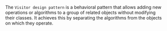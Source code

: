 The `Visitor design pattern` is a behavioral pattern that allows adding new operations or algorithms to a group of related objects without modifying their classes. It achieves this by separating the algorithms from the objects on which they operate.